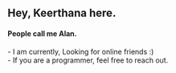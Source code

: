 <h2>Hey, Keerthana here.</h2>   
<h4>People call me Alan.</h4>
<p>- I am currently, Looking for online friends :)<br>- If you are a programmer, feel free to reach out.</p> 
<!---  
keerthana5958v/keerthana5958v is a ✨ special ✨ repository because its `README.md` (this file) appears on your GitHub profile.
You can click the Preview link to take a look at your changes.
--->
